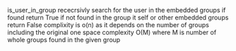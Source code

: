 is_user_in_group
rececrsivly search for the user in the embedded groups if found return True if not found in the group it self or other embedded groups return False
complixity is o(n) as it depends on the number of groups including the original one
space complexity O(M) where M is number of whole groups found in the given group 